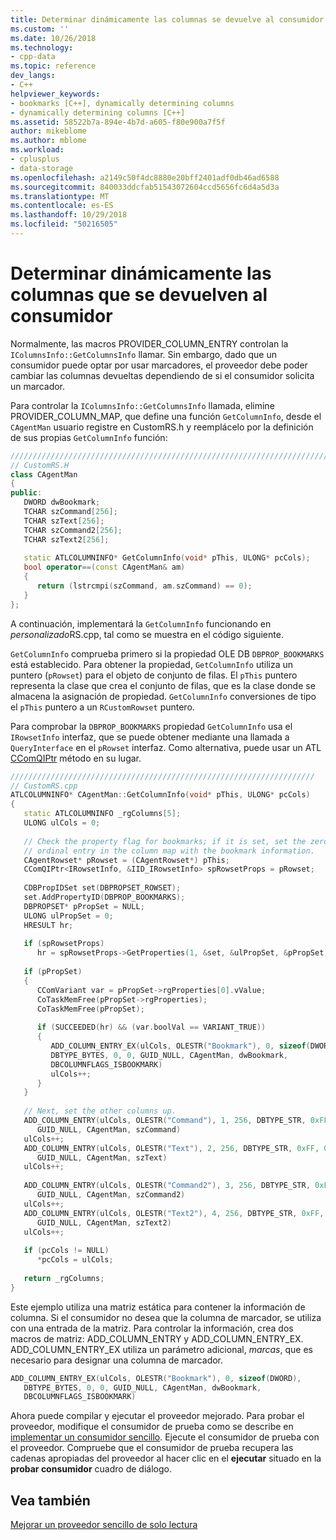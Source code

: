 ```yaml
---
title: Determinar dinámicamente las columnas se devuelve al consumidor | Microsoft Docs
ms.custom: ''
ms.date: 10/26/2018
ms.technology:
- cpp-data
ms.topic: reference
dev_langs:
- C++
helpviewer_keywords:
- bookmarks [C++], dynamically determining columns
- dynamically determining columns [C++]
ms.assetid: 58522b7a-894e-4b7d-a605-f80e900a7f5f
author: mikeblome
ms.author: mblome
ms.workload:
- cplusplus
- data-storage
ms.openlocfilehash: a2149c50f4dc8880e20bff2401adf0db46ad6588
ms.sourcegitcommit: 840033ddcfab51543072604ccd5656fc6d4a5d3a
ms.translationtype: MT
ms.contentlocale: es-ES
ms.lasthandoff: 10/29/2018
ms.locfileid: "50216505"
---
```

# <a name="dynamically-determining-columns-returned-to-the-consumer"></a>Determinar dinámicamente las columnas que se devuelven al consumidor

Normalmente, las macros PROVIDER_COLUMN_ENTRY controlan la `IColumnsInfo::GetColumnsInfo` llamar. Sin embargo, dado que un consumidor puede optar por usar marcadores, el proveedor debe poder cambiar las columnas devueltas dependiendo de si el consumidor solicita un marcador.

Para controlar la `IColumnsInfo::GetColumnsInfo` llamada, elimine PROVIDER_COLUMN_MAP, que define una función `GetColumnInfo`, desde el `CAgentMan` usuario registre en CustomRS.h y reemplácelo por la definición de sus propias `GetColumnInfo` función:

```cpp
////////////////////////////////////////////////////////////////////////
// CustomRS.H
class CAgentMan
{
public:
   DWORD dwBookmark;
   TCHAR szCommand[256];
   TCHAR szText[256];
   TCHAR szCommand2[256];
   TCHAR szText2[256];
  
   static ATLCOLUMNINFO* GetColumnInfo(void* pThis, ULONG* pcCols);
   bool operator==(const CAgentMan& am)
   {
      return (lstrcmpi(szCommand, am.szCommand) == 0);
   }
};
```

A continuación, implementará la `GetColumnInfo` funcionando en *personalizado*RS.cpp, tal como se muestra en el código siguiente.

`GetColumnInfo` comprueba primero si la propiedad OLE DB `DBPROP_BOOKMARKS` está establecido. Para obtener la propiedad, `GetColumnInfo` utiliza un puntero (`pRowset`) para el objeto de conjunto de filas. El `pThis` puntero representa la clase que crea el conjunto de filas, que es la clase donde se almacena la asignación de propiedad. `GetColumnInfo` conversiones de tipo el `pThis` puntero a un `RCustomRowset` puntero.

Para comprobar la `DBPROP_BOOKMARKS` propiedad `GetColumnInfo` usa el `IRowsetInfo` interfaz, que se puede obtener mediante una llamada a `QueryInterface` en el `pRowset` interfaz. Como alternativa, puede usar un ATL [CComQIPtr](../../atl/reference/ccomqiptr-class.md) método en su lugar.

```cpp
////////////////////////////////////////////////////////////////////
// CustomRS.cpp
ATLCOLUMNINFO* CAgentMan::GetColumnInfo(void* pThis, ULONG* pcCols)
{
   static ATLCOLUMNINFO _rgColumns[5];
   ULONG ulCols = 0;
  
   // Check the property flag for bookmarks; if it is set, set the zero 
   // ordinal entry in the column map with the bookmark information.
   CAgentRowset* pRowset = (CAgentRowset*) pThis;
   CComQIPtr<IRowsetInfo, &IID_IRowsetInfo> spRowsetProps = pRowset;
  
   CDBPropIDSet set(DBPROPSET_ROWSET);
   set.AddPropertyID(DBPROP_BOOKMARKS);
   DBPROPSET* pPropSet = NULL;
   ULONG ulPropSet = 0;
   HRESULT hr;
  
   if (spRowsetProps)
      hr = spRowsetProps->GetProperties(1, &set, &ulPropSet, &pPropSet);
  
   if (pPropSet)
   {
      CComVariant var = pPropSet->rgProperties[0].vValue;
      CoTaskMemFree(pPropSet->rgProperties);
      CoTaskMemFree(pPropSet);
  
      if (SUCCEEDED(hr) && (var.boolVal == VARIANT_TRUE))
      {
         ADD_COLUMN_ENTRY_EX(ulCols, OLESTR("Bookmark"), 0, sizeof(DWORD), 
         DBTYPE_BYTES, 0, 0, GUID_NULL, CAgentMan, dwBookmark, 
         DBCOLUMNFLAGS_ISBOOKMARK)
         ulCols++;
      }
   }
  
   // Next, set the other columns up.
   ADD_COLUMN_ENTRY(ulCols, OLESTR("Command"), 1, 256, DBTYPE_STR, 0xFF, 0xFF, 
      GUID_NULL, CAgentMan, szCommand)
   ulCols++;
   ADD_COLUMN_ENTRY(ulCols, OLESTR("Text"), 2, 256, DBTYPE_STR, 0xFF, 0xFF, 
      GUID_NULL, CAgentMan, szText)
   ulCols++;
  
   ADD_COLUMN_ENTRY(ulCols, OLESTR("Command2"), 3, 256, DBTYPE_STR, 0xFF, 0xFF, 
      GUID_NULL, CAgentMan, szCommand2)
   ulCols++;
   ADD_COLUMN_ENTRY(ulCols, OLESTR("Text2"), 4, 256, DBTYPE_STR, 0xFF, 0xFF, 
      GUID_NULL, CAgentMan, szText2)
   ulCols++;
  
   if (pcCols != NULL)
      *pcCols = ulCols;
  
   return _rgColumns;
}
```

Este ejemplo utiliza una matriz estática para contener la información de columna. Si el consumidor no desea que la columna de marcador, se utiliza con una entrada de la matriz. Para controlar la información, crea dos macros de matriz: ADD_COLUMN_ENTRY y ADD_COLUMN_ENTRY_EX. ADD_COLUMN_ENTRY_EX utiliza un parámetro adicional, *marcas*, que es necesario para designar una columna de marcador.

```cpp
ADD_COLUMN_ENTRY_EX(ulCols, OLESTR("Bookmark"), 0, sizeof(DWORD),
   DBTYPE_BYTES, 0, 0, GUID_NULL, CAgentMan, dwBookmark,
   DBCOLUMNFLAGS_ISBOOKMARK)
```

Ahora puede compilar y ejecutar el proveedor mejorado. Para probar el proveedor, modifique el consumidor de prueba como se describe en [implementar un consumidor sencillo](../../data/oledb/implementing-a-simple-consumer.md). Ejecute el consumidor de prueba con el proveedor. Compruebe que el consumidor de prueba recupera las cadenas apropiadas del proveedor al hacer clic en el **ejecutar** situado en la **probar consumidor** cuadro de diálogo.

## <a name="see-also"></a>Vea también

[Mejorar un proveedor sencillo de solo lectura](../../data/oledb/enhancing-the-simple-read-only-provider.md)<br/>
